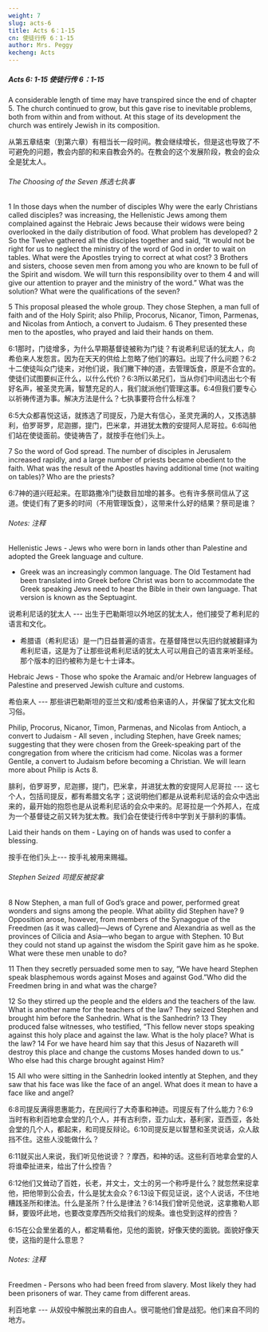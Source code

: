 ```yaml
---
weight: 7
slug: acts-6
title: Acts 6：1-15 
cn: 使徒行传 6：1-15 
author: Mrs. Peggy
kecheng: Acts
---
```


##### Acts 6: 1-15 使徒行传 6：1-15

A considerable length of time may have transpired since the end of chapter 5. The church continued to grow, but this gave rise to inevitable problems, both from within and from without. At this stage of its development the church was entirely Jewish in its composition.

从第五章结束（到第六章）有相当长一段时间。教会继续增长，但是这也导致了不可避免的问题，教会内部的和来自教会外的。在教会的这个发展阶段，教会的会众全是犹太人。

###### The Choosing of the Seven 拣选七执事

1 In those days when the number of disciples Why were the early Christians called disciples? was increasing, the Hellenistic Jews among them complained against the Hebraic Jews because their widows were being overlooked in the daily distribution of food. What problem has developed? 2 So the Twelve gathered all the disciples together and said, “It would not be right for us to neglect the ministry of the word of God in order to wait on tables. What were the Apostles trying to correct at what cost? 3 Brothers and sisters, choose seven men from among you who are known to be full of the Spirit and wisdom. We will turn this responsibility over to them 4 and will give our attention to prayer and the ministry of the word.” What was the solution? What were the qualifications of the seven?

5 This proposal pleased the whole group. They chose Stephen, a man full of faith and of the Holy Spirit; also Philip, Procorus, Nicanor, Timon, Parmenas, and Nicolas from Antioch, a convert to Judaism. 6 They presented these men to the apostles, who prayed and laid their hands on them.

6:1那时，门徒增多，为什么早期基督徒被称为门徒？有说希利尼话的犹太人，向希伯来人发怨言。因为在天天的供给上忽略了他们的寡妇。出现了什么问题？6:2十二使徒叫众门徒来，对他们说，我们撇下神的道，去管理饭食，原是不合宜的。使徒们试图要纠正什么，以什么代价？6:3所以弟兄们，当从你们中间选出七个有好名声，被圣灵充满，智慧充足的人，我们就派他们管理这事。6:4但我们要专心以祈祷传道为事。解决方法是什么？七执事要符合什么标准？

6:5大众都喜悦这话，就拣选了司提反，乃是大有信心，圣灵充满的人，又拣选腓利，伯罗哥罗，尼迦挪，提门，巴米拿，并进犹太教的安提阿人尼哥拉。6:6叫他们站在使徒面前。使徒祷告了，就按手在他们头上。

7 So the word of God spread. The number of disciples in Jerusalem increased rapidly, and a large number of priests became obedient to the faith. What was the result of the Apostles having additional time (not waiting on tables)? Who are the priests?

6:7神的道兴旺起来。在耶路撒冷门徒数目加增的甚多。也有许多祭司信从了这道。使徒们有了更多的时间（不用管理饭食），这带来什么好的结果？祭司是谁？

###### Notes: 注释

Hellenistic Jews - Jews who were born in lands other than Palestine and adopted the Greek language and culture.

- Greek was an increasingly common language. The Old Testament had been translated into Greek before Christ was born to accommodate the Greek speaking Jews need to hear the Bible in their own language. That version is known as the Septuagint.

说希利尼话的犹太人 --- 出生于巴勒斯坦以外地区的犹太人，他们接受了希利尼的语言和文化。

- 希腊语（希利尼话）是一门日益普遍的语言。在基督降世以先旧约就被翻译为希利尼语，这是为了让那些说希利尼话的犹太人可以用自己的语言来听圣经。那个版本的旧约被称为是七十士译本。

Hebraic Jews - Those who spoke the Aramaic and/or Hebrew languages of Palestine and preserved Jewish culture and customs.

希伯来人 --- 那些讲巴勒斯坦的亚兰文和/或希伯来语的人，并保留了犹太文化和习俗。

Philip, Procorus, Nicanor, Timon, Parmenas, and Nicolas from Antioch, a convert to Judaism - All seven , including Stephen, have Greek names; suggesting that they were chosen from the Greek-speaking part of the congregation from where the criticism had come. Nicolas was a former Gentile, a convert to Judaism before becoming a Christian. We will learn more about Philip is Acts 8.

腓利，伯罗哥罗，尼迦挪，提门，巴米拿，并进犹太教的安提阿人尼哥拉 --- 这七个人，包括司提反，都有希腊文名字；这说明他们都是从说希利尼话的会众中选出来的，最开始的抱怨也是从说希利尼话的会众中来的。尼哥拉是一个外邦人，在成为一个基督徒之前又转为犹太教。我们会在使徒行传8中学到关于腓利的事情。

Laid their hands on them - Laying on of hands was used to confer a blessing.

按手在他们头上--- 按手礼被用来赐福。


###### Stephen Seized 司提反被捉拿

8 Now Stephen, a man full of God’s grace and power, performed great wonders and signs among the people. What ability did Stephen have? 9 Opposition arose, however, from members of the Synagogue of the Freedmen (as it was called)—Jews of Cyrene and Alexandria as well as the provinces of Cilicia and Asia—who began to argue with Stephen. 10 But they could not stand up against the wisdom the Spirit gave him as he spoke. What were these men unable to do?

11 Then they secretly persuaded some men to say, “We have heard Stephen speak blasphemous words against Moses and against God.”Who did the Freedmen bring in and what was the charge?

12 So they stirred up the people and the elders and the teachers of the law. What is another name for the teachers of the law? They seized Stephen and brought him before the Sanhedrin. What is the Sanhedrin? 13 They produced false witnesses, who testified, “This fellow never stops speaking against this holy place and against the law. What is the holy place? What is the law? 14 For we have heard him say that this Jesus of Nazareth will destroy this place and change the customs Moses handed down to us.” Who else had this charge brought against Him?

15 All who were sitting in the Sanhedrin looked intently at Stephen, and they saw that his face was like the face of an angel. What does it mean to have a face like and angel?

6:8司提反满得恩惠能力，在民间行了大奇事和神迹。司提反有了什么能力？6:9当时有称利百地拿会堂的几个人，并有古利奈，亚力山太，基利家，亚西亚，各处会堂的几个人，都起来，和司提反辩论。6:10司提反是以智慧和圣灵说话，众人敌挡不住。这些人没能做什么？

6:11就买出人来说，我们听见他说谤？？摩西，和神的话。这些利百地拿会堂的人将谁牵扯进来，给出了什么控告？

6:12他们又耸动了百姓，长老，并文士，文士的另一个称呼是什么？就忽然来捉拿他，把他带到公会去，什么是犹太会众？6:13设下假见证说，这个人说话，不住地糟践圣所和律法。什么是圣所？什么是律法？6:14我们曾听见他说，这拿撒勒人耶稣，要毁坏此地，也要改变摩西所交给我们的规条。谁也受到这样的控告？

6:15在公会里坐着的人，都定睛看他，见他的面貌，好像天使的面貌。面貌好像天使，这指的是什么意思？

###### Notes: 注释

Freedmen - Persons who had been freed from slavery. Most likely they had been prisoners of war. They came from different areas.

利百地拿 --- 从奴役中解脱出来的自由人。很可能他们曾是战犯。他们来自不同的地方。
